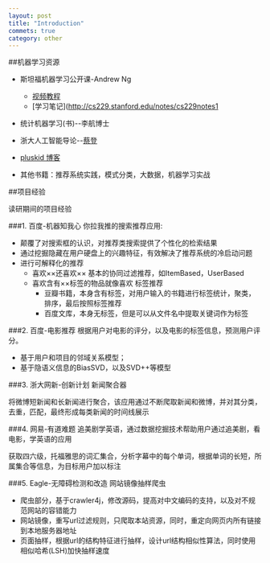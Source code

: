 ```yaml
---
layout: post
title: "Introduction"
commets: true
category: other
---
```


##机器学习资源

* 斯坦福机器学习公开课-Andrew Ng
    * [视频教程](https://class.coursera.org/ml/class)
    * [学习笔记](http://cs229.stanford.edu/notes/cs229notes1

* 统计机器学习(书)--李航博士

* 浙大人工智能导论--[蔡登](http://www.cad.zju.edu.cn/home/dengcai/)
    
* [pluskid 博客](http://freemind.pluskid.org/)

* 其他书籍：推荐系统实践，模式分类，大数据，机器学习实战

##项目经验

读研期间的项目经验

###1. 百度-机器知我心
你拉我推的搜索推荐应用:

* 颠覆了对搜索框的认识，对推荐类搜索提供了个性化的检索结果
* 通过挖掘隐藏在用户硬盘上的兴趣特征，有效解决了推荐系统的冷启动问题
* 进行可解释化的推荐
  * 喜欢××还喜欢×× 基本的协同过滤推荐，如ItemBased，UserBased
  * 喜欢含有××标签的物品就像喜欢  标签推荐
    * 豆瓣书籍，本身含有标签，对用户输入的书籍进行标签统计，聚类，排序，最后按照标签推荐
    * 百度文库，本身无标签，但是可以从文件名中提取关键词作为标签

###2. 百度-电影推荐
根据用户对电影的评分，以及电影的标签信息，预测用户评分。

* 基于用户和项目的邻域关系模型；
* 基于隐语义信息的BiasSVD，以及SVD++等模型

###3. 浙大网新-创新计划
新闻聚合器

将微博短新闻和长新闻进行聚合，该应用通过不断爬取新闻和微博，并对其分类，去重，匹配，最终形成每类新闻的时间线展示

###4. 网易-有道难题
追美剧学英语，通过数据挖掘技术帮助用户通过追美剧，看电影，学英语的应用

获取四六级，托福雅思的词汇集合，分析字幕中的每个单词，根据单词的长短，所属集合等信息，为目标用户加以标注

###5. Eagle-无障碍检测和改造
网站镜像抽样爬虫

* 爬虫部分，基于crawler4j，修改源码，提高对中文编码的支持，以及对不规范网站的容错能力
* 网站镜像，重写url过滤规则，只爬取本站资源，同时，重定向网页内所有链接到本地服务器地址
* 页面抽样，根据url的结构特征进行抽样，设计url结构相似性算法，同时使用相似哈希(LSH)加快抽样速度
